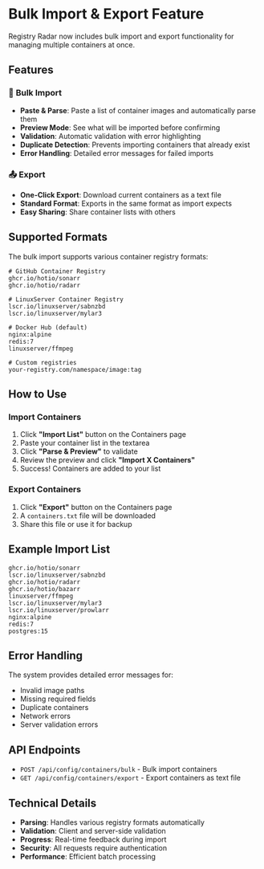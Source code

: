 # Bulk Import & Export Feature

Registry Radar now includes bulk import and export functionality for managing multiple containers at once.

## Features

### 🔄 **Bulk Import**
- **Paste & Parse**: Paste a list of container images and automatically parse them
- **Preview Mode**: See what will be imported before confirming
- **Validation**: Automatic validation with error highlighting
- **Duplicate Detection**: Prevents importing containers that already exist
- **Error Handling**: Detailed error messages for failed imports

### 📤 **Export**
- **One-Click Export**: Download current containers as a text file
- **Standard Format**: Exports in the same format as import expects
- **Easy Sharing**: Share container lists with others

## Supported Formats

The bulk import supports various container registry formats:

```
# GitHub Container Registry
ghcr.io/hotio/sonarr
ghcr.io/hotio/radarr

# LinuxServer Container Registry  
lscr.io/linuxserver/sabnzbd
lscr.io/linuxserver/mylar3

# Docker Hub (default)
nginx:alpine
redis:7
linuxserver/ffmpeg

# Custom registries
your-registry.com/namespace/image:tag
```

## How to Use

### Import Containers
1. Click **"Import List"** button on the Containers page
2. Paste your container list in the textarea
3. Click **"Parse & Preview"** to validate
4. Review the preview and click **"Import X Containers"**
5. Success! Containers are added to your list

### Export Containers
1. Click **"Export"** button on the Containers page
2. A `containers.txt` file will be downloaded
3. Share this file or use it for backup

## Example Import List

```
ghcr.io/hotio/sonarr
lscr.io/linuxserver/sabnzbd
ghcr.io/hotio/radarr
ghcr.io/hotio/bazarr
linuxserver/ffmpeg
lscr.io/linuxserver/mylar3
lscr.io/linuxserver/prowlarr
nginx:alpine
redis:7
postgres:15
```

## Error Handling

The system provides detailed error messages for:
- Invalid image paths
- Missing required fields
- Duplicate containers
- Network errors
- Server validation errors

## API Endpoints

- `POST /api/config/containers/bulk` - Bulk import containers
- `GET /api/config/containers/export` - Export containers as text file

## Technical Details

- **Parsing**: Handles various registry formats automatically
- **Validation**: Client and server-side validation
- **Progress**: Real-time feedback during import
- **Security**: All requests require authentication
- **Performance**: Efficient batch processing

